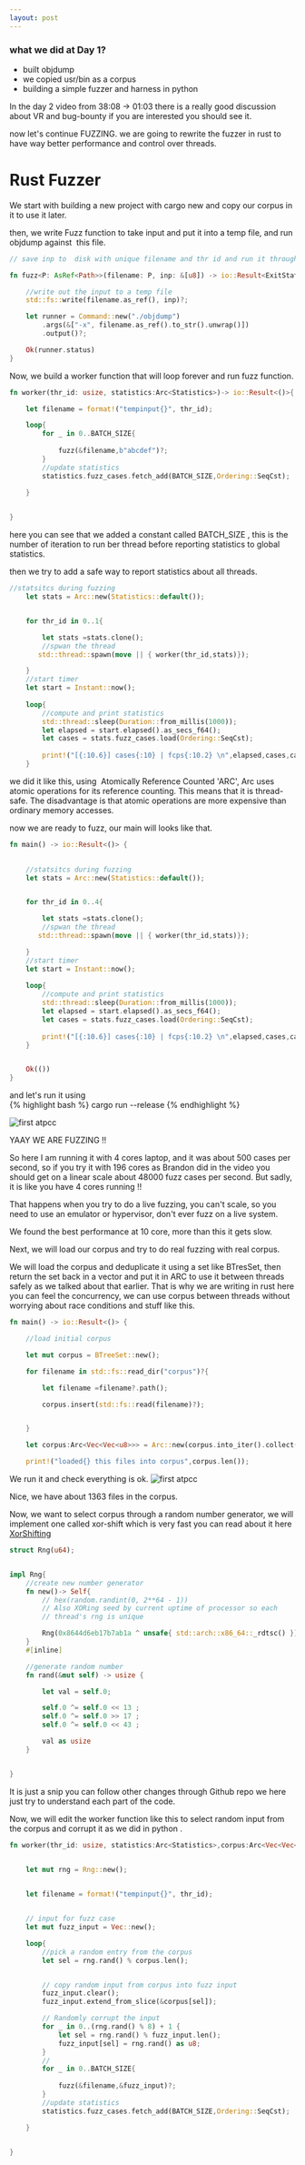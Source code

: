 ```yaml
---
layout: post
---
```


### what we did at Day 1?
- built objdump 
- we copied usr/bin as a corpus
- building a simple fuzzer and harness in python 


In the day 2 video from 38:08 -> 01:03 there is a really good discussion about VR and bug-bounty if you are interested you should see it.



now let's continue FUZZING.
we are going to rewrite the fuzzer in rust to have way better performance and control over threads.

<h1>Rust Fuzzer</h1>

We start with building a new project with cargo new and copy our corpus in it to use it later.

then, we write Fuzz function to take input and put it into a temp file, and run objdump against  this file.
```rust
// save inp to  disk with unique filename and thr id and run it through objdump once and returning status from objdump

fn fuzz<P: AsRef<Path>>(filename: P, inp: &[u8]) -> io::Result<ExitStatus> {

    //write out the input to a temp file
    std::fs::write(filename.as_ref(), inp)?;

    let runner = Command::new("./objdump")
        .args(&["-x", filename.as_ref().to_str().unwrap()])
        .output()?;

    Ok(runner.status)
}
```

Now, we build a worker function that will loop forever and run fuzz function.
```rust
fn worker(thr_id: usize, statistics:Arc<Statistics>)-> io::Result<()>{

    let filename = format!("tempinput{}", thr_id);

    loop{
        for _ in 0..BATCH_SIZE{
        
            fuzz(&filename,b"abcdef")?;
        }
        //update statistics 
        statistics.fuzz_cases.fetch_add(BATCH_SIZE,Ordering::SeqCst);       

    }
    

}
```
here you can see that we added a constant called BATCH_SIZE , this is the number of iteration to run ber thread before reporting statistics to global statistics.


then we try to add a safe way to report statistics about all threads.
```rust
//statsitcs during fuzzing 
    let stats = Arc::new(Statistics::default());


    for thr_id in 0..1{

        let stats =stats.clone();
        //spwan the thread
       std::thread::spawn(move || { worker(thr_id,stats)});

    }
    //start timer 
    let start = Instant::now();
   
    loop{
        //compute and print statistics 
        std::thread::sleep(Duration::from_millis(1000));
        let elapsed = start.elapsed().as_secs_f64();
        let cases = stats.fuzz_cases.load(Ordering::SeqCst);
        
        print!("[{:10.6}] cases{:10} | fcps{:10.2} \n",elapsed,cases,cases as f64/elapsed);
    }
```
we did it like this, using  Atomically Reference Counted 'ARC',  Arc<T> uses atomic operations for its reference counting. This means that it is thread-safe. The disadvantage is that atomic operations are more expensive than ordinary memory accesses.


now we are ready to fuzz, our main will looks like that.
```rust
fn main() -> io::Result<()> {

    
    //statsitcs during fuzzing 
    let stats = Arc::new(Statistics::default());


    for thr_id in 0..4{

        let stats =stats.clone();
        //spwan the thread
       std::thread::spawn(move || { worker(thr_id,stats)});

    }
    //start timer 
    let start = Instant::now();
   
    loop{
        //compute and print statistics 
        std::thread::sleep(Duration::from_millis(1000));
        let elapsed = start.elapsed().as_secs_f64();
        let cases = stats.fuzz_cases.load(Ordering::SeqCst);
        
        print!("[{:10.6}] cases{:10} | fcps{:10.2} \n",elapsed,cases,cases as f64/elapsed);
    }


    Ok(())
}

```

and let's run it using  
{% highlight bash %}
cargo run --release
{% endhighlight %}

 <img src="/assets/images/Screenshot from 2021-06-06 10-05-25.png" alt="first atpcc">

 YAAY WE ARE FUZZING !!


So here I am running it with 4 cores laptop, and it was about 500 cases per second, so if you try it with 196 cores as Brandon did in the video you should get on a linear scale about 48000 fuzz cases per second. But sadly, it is like you have 4 cores running !!

That happens when you try to do a live fuzzing, you can't scale, so you need to use an emulator or hypervisor, don't ever fuzz on a live system.

We found the best performance at 10 core, more than this it gets slow.

Next, we will load our corpus and try to do real fuzzing with real corpus.

We will load the corpus and deduplicate it using a set like BTresSet, then return the set back in a vector and put it in ARC to use it between threads safely as we talked about that earlier. That is why we are writing in rust here you can feel the concurrency, we can use corpus between threads without worrying about race conditions and stuff like this.

```rust
fn main() -> io::Result<()> {

    //load initial corpus

    let mut corpus = BTreeSet::new();

    for filename in std::fs::read_dir("corpus")?{

        let filename =filename?.path();

        corpus.insert(std::fs::read(filename)?);


    }

    let corpus:Arc<Vec<Vec<u8>>> = Arc::new(corpus.into_iter().collect());

    print!("loaded{} this files into corpus",corpus.len());

```
We run it and check everything is ok.
 <img src="/assets/images/Screenshot from 2021-06-06 13-46-19.png" alt="first atpcc">

Nice, we have about 1363 files in the corpus.


Now, we want to select corpus through a random number generator, we will implement one called xor-shift which is very fast you can read about it here  <a href="https://docs.rs/rand_xorshift/0.3.0/rand_xorshift/struct.XorShiftRng.html">XorShifting</a>

```rust
struct Rng(u64);


impl Rng{
    //create new number generator
    fn new()-> Self{
        // hex(random.randint(0, 2**64 - 1))
        // Also XORing seed by current uptime of processor so each
        // thread's rng is unique

        Rng(0x8644d6eb17b7ab1a ^ unsafe{ std::arch::x86_64::_rdtsc() })
    }
    #[inline]

    //generate random number 
    fn rand(&mut self) -> usize {

        let val = self.0;

        self.0 ^= self.0 << 13 ;
        self.0 ^= self.0 >> 17 ;
        self.0 ^= self.0 << 43 ;

        val as usize 
    }


}
```
It is just a snip you can follow other changes through Github repo we here just try to understand each part of the code.

Now, we will edit the worker function like this to select random input from the corpus and corrupt it as we did in python .
```rust
fn worker(thr_id: usize, statistics:Arc<Statistics>,corpus:Arc<Vec<Vec<u8>>>)-> io::Result<()>{
    

    let mut rng = Rng::new();


    let filename = format!("tempinput{}", thr_id);


    // input for fuzz case
    let mut fuzz_input = Vec::new();

    loop{
        //pick a random entry from the corpus 
        let sel = rng.rand() % corpus.len();


        // copy random input from corpus into fuzz input
        fuzz_input.clear();
        fuzz_input.extend_from_slice(&corpus[sel]);

        // Randomly corrupt the input
        for _ in 0..(rng.rand() % 8) + 1 {
            let sel = rng.rand() % fuzz_input.len();
            fuzz_input[sel] = rng.rand() as u8;
        }
        //
        for _ in 0..BATCH_SIZE{
        
            fuzz(&filename,&fuzz_input)?;
        }
        //update statistics 
        statistics.fuzz_cases.fetch_add(BATCH_SIZE,Ordering::SeqCst);       

    }
    

}
```